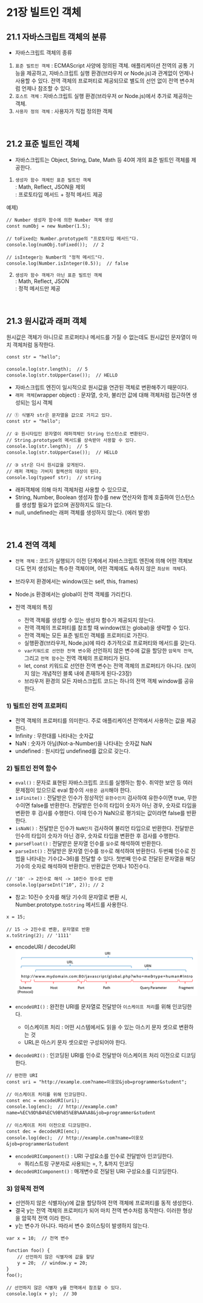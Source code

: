 # 21장 빌트인 객체

## 21.1 자바스크립트 객체의 분류

- 자바스크립트 객체의 종류

1. `표준 빌트인 객체` : ECMAScript 사양에 정의된 객체. 애플리케이션 전역의 공통 기능을 제공하고, 자바스크립트 실행 환경(브라우저 or Node.js)과 관계없이 언제나 사용할 수 있다. 전역 객체의 프로퍼티로 제공되므로 별도의 선언 없이 전역 변수처럼 언제나 참조할 수 있다.
2. `호스트 객체` : 자바스크립트 실행 환경(브라우저 or Node.js)에서 추가로 제공하는 객체.
3. `사용자 정의 객체` : 사용자가 직접 정의한 객체

<br />

## 21.2 표준 빌트인 객체

- 자바스크립트는 Object, String, Date, Math 등 40여 개의 표준 빌트인 객체를 제공한다.

1. `생성자 함수 객체인 표준 빌트인 객체`  
   : Math, Reflect, JSON을 제외  
   : 프로토타입 메서드 + 정적 메서드 제공

예제)

```
// Number 생성자 함수에 의한 Number 객체 생성
const numObj = new Number(1.5);

// toFixed는 Number.prototype의 "프로토타입 메서드"다.
console.log(numObj.toFixed());  // 2

// isInteger는 Number의 "정적 메서드"다.
console.log(Number.isInteger(0.5));  // false
```

2. `생성자 함수 객체가 아닌 표준 빌트인 객체`  
   : Math, Reflect, JSON  
   : 정적 메서드만 제공

<br />

## 21.3 원시값과 래퍼 객체

원시값은 객체가 아니므로 프로퍼티나 메서드를 가질 수 없는데도 원시값인 문자열이 마치 객체처럼 동작한다.

```
const str = "hello";

console.log(str.length);  // 5
console.log(str.toUpperCase());  // HELLO
```

- 자바스크립트 엔진이 일시적으로 원시값을 연관된 객체로 변환해주기 때문이다.
- `래퍼 객체`(wrapper object) : 문자열, 숫자, 불리언 값에 대해 객체처럼 접근하면 생성되는 임시 객체

```
// ① 식별자 str은 문자열을 값으로 가지고 있다.
const str = "hello";

// ② 원시타입인 문자열이 래퍼객체인 String 인스턴스로 변환된다.
// String.prototype의 메서드를 상속받아 사용할 수 있다.
console.log(str.length);  // 5
console.log(str.toUpperCase());  // HELLO

// ③ str은 다시 원시값을 갖게된다.
// 래퍼 객체는 가비지 컬렉션의 대상이 된다.
console.log(typeof str);  // string
```

- 래퍼객체에 의해 마치 객체처럼 사용할 수 있으므로,
- String, Number, Boolean 생성자 함수를 new 연산자와 함께 호출하여 인스턴스를 생성할 필요가 없으며 권장하지도 않는다.
- null, undefined는 래퍼 객체를 생성하지 않는다. (에러 발생)

<br />

## 21.4 전역 객체

- `전역 객체` : 코드가 실행되기 이전 단계에서 자바스크립트 엔진에 의해 어떤 객체보다도 먼저 생성되는 특수한 객체이며, 어떤 객체에도 속하지 않은 `최상위 객체`다.
- 브라우저 환경에서는 window(또는 self, this, frames)
- Node.js 환경에서는 global이 전역 객체를 가리킨다.

- 전역 객체의 특징
  - 전역 객체를 생성할 수 있는 생성자 함수가 제공되지 않는다.
  - 전역 객체의 프로퍼티를 참조할 때 window(또는 global)을 생략할 수 있다.
  - 전역 객체는 모든 표준 빌트인 객체를 프로퍼티로 가진다.
  - 실행환경(브라우저, Node.js)에 따라 추가적으로 프로퍼티와 메서드를 갖는다.
  - `var키워드로 선언한 전역 변수`와 선언하지 않은 변수에 값을 할당한 `암묵적 전역`, 그리고 `전역 함수`는 전역 객체의 프로퍼티가 된다.
  - let, const 키워드로 선언한 전역 변수는 전역 객체의 프로퍼티가 아니다. (보이지 않는 개념적인 블록 내에 존재하게 된다-23장)
  - 브라우저 환경의 모든 자바스크립트 코드는 하나의 전역 객체 window를 공유한다.

### 1) 빌트인 전역 프로퍼티

- 전역 객체의 프로퍼티를 의미한다. 주로 애플리케이션 전역에서 사용하는 값을 제공한다.
- Infinity : 무한대를 나타내는 숫자값
- NaN : 숫자가 아님(Not-a-Number)을 나타내는 숫자값 NaN
- undefined : 원시타입 undefined를 값으로 갖는다.

### 2) 빌트인 전역 함수

- `eval()` : 문자로 표현된 자바스크립트 코드를 실행하는 함수. 취약한 보안 등 여러 문제점이 있으므로 eval 함수의 `사용은 금지`해야 한다.
- `isFinite()` : 전달받은 인수가 정상적인 `유한수인지` 검사하여 유한수이면 true, 무한수이면 false를 반환한다. 전달받은 인수의 타입이 숫자가 아닌 경우, 숫자로 타입을 변환한 후 검사를 수행한다. 이때 인수가 NaN으로 평가되는 값이라면 false를 반환한다.
- `isNaN()` : 전달받은 인수가 `NaN인지` 검사하여 불리언 타입으로 반환한다. 전달받은 인수의 타입이 숫자가 아닌 경우, 숫자로 타입을 변환한 후 검사를 수행한다.
- `parseFloat()` : 전달받은 문자열 인수를 `실수`로 해석하여 반환한다.
- `parseInt()` : 전달받은 문자열 인수를 `정수`로 해석하여 반환한다. 두번째 인수로 진법을 나타내는 기수(2~36)를 전달할 수 있다. 첫번째 인수로 전달된 문자열을 해당 기수의 숫자로 해석하여 반환한다. 반환값은 언제나 10진수다.

```
// '10' -> 2진수로 해석 -> 10진수 정수로 반환
console.log(parseInt("10", 2)); // 2
```

- 참고: 10진수 숫자를 해당 기수의 문자열로 변환 시, Number.prototype.`toString` 메서드를 사용한다.

```
x = 15;

// 15 -> 2진수로 변환, 문자열로 반환
x.toString(2); // '1111'
```

- encodeURI / decodeURI
  ![uri](uri.png)

- `encodeURI()` : 완전한 URI를 문자열로 전달받아 `이스케이프 처리`를 위해 인코딩한다.

  - 이스케이프 처리 : 어떤 시스템에서도 읽을 수 있는 아스키 문자 셋으로 변환하는 것
  - URL은 아스키 문자 셋으로만 구성되어야 한다.

- `decodeURI()` : 인코딩된 URI를 인수로 전달받아 이스케이프 처리 이전으로 디코딩한다.

```
// 완전한 URI
const uri = "http://example.com?name=이웅모&job=programmer&student";

// 이스케이프 처리를 위해 인코딩한다.
const enc = encodeURI(uri);
console.log(enc);  // http://example.com?name=%EC%9D%B4%EC%9B%85%EB%AA%A8&job=programmer&student

// 이스케이프 처리 이전으로 디코딩한다.
const dec = decodeURI(enc);
console.log(dec);  // http://example.com?name=이웅모&job=programmer&student
```

- `encodeURIComponent()` : URI 구성요소를 인수로 전달받아 인코딩한다.
  - 쿼리스트링 구분자로 사용되는 =, ?, &까지 인코딩
- `decodeURIComponent()` : 매개변수로 전달된 URI 구성요소를 디코딩한다.

### 3) 암묵적 전역

- 선언하지 않은 식별자(y)에 값을 할당하여 전역 객체에 프로퍼티를 동적 생성한다.
- 결국 y는 전역 객체의 프로퍼티가 되어 마치 전역 변수처럼 동작한다. 이러한 형상을 암묵적 전역 이라 한다.
- y는 변수가 아니다. 따라서 변수 호이스팅이 발생하지 않는다.

```
var x = 10;  // 전역 변수

function foo() {
    // 선언하지 않은 식별자에 값을 할당
    y = 20;  // window.y = 20;
}
foo();

// 선언하지 않은 식별자 y를 전역에서 참조할 수 있다.
console.log(x + y);  // 30
```
